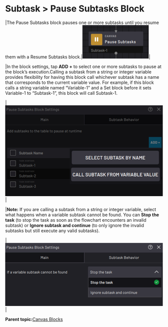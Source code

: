 # Subtask \> Pause Subtasks Block

|The Pause Subtasks block pauses one or more subtasks until you resume them with a Resume Subtasks block.|![](../../../../_Media/ForgeOS-5-x/BlockGlossary-5-x/Canvas_Blocks/canvas-blocks-pause-20220916-5.3-jlh-001.png)|

|In the block settings, tap **ADD +** to select one or more subtasks to pause at the block’s execution.Calling a subtask from a string or integer variable provides flexibility for having this block call whichever subtask has a name that corresponds to the current variable value. For example, if this block calls a string variable named “Variable-1” and a Set block before it sets Variable-1 to “Subtask-1”, this block will call Subtask-1.

|![](../../../../_Media/ForgeOS-5-x/BlockGlossary-5-x/Canvas_Blocks/canvas-blocks-pause-subtask-main.png)|

|**Note:** If you are calling a subtask from a string or integer variable, select what happens when a variable subtask cannot be found. You can **Stop the task** \(to stop the task as soon as the flowchart encounters an invalid subtask\) or **Ignore subtask and continue** \(to only ignore the invalid subtasks but still execute any valid subtasks\).

|![](../../../../_Media/ForgeOS-5-x/BlockGlossary-5-x/Canvas_Blocks/canvas-blocks-pause-subtask-behavior-if-variable.png)|

**Parent topic:**[Canvas Blocks](../../6-Task-Canvas-App/Block_Glossary/canvas_blocks.md)

